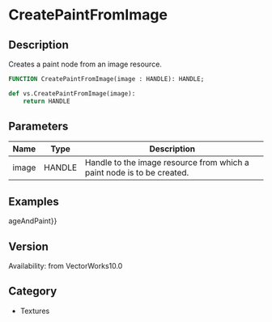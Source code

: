 # CreatePaintFromImage

## Description
Creates a paint node from an image resource.

```pascal
FUNCTION CreatePaintFromImage(image : HANDLE): HANDLE;
```

```python
def vs.CreatePaintFromImage(image):
    return HANDLE
```

## Parameters
|Name|Type|Description|
|---|---|---|
|image|HANDLE|Handle to the image resource from which a paint node is to be created.|

## Examples
ageAndPaint}}

## Version
Availability: from VectorWorks10.0

## Category
* Textures

